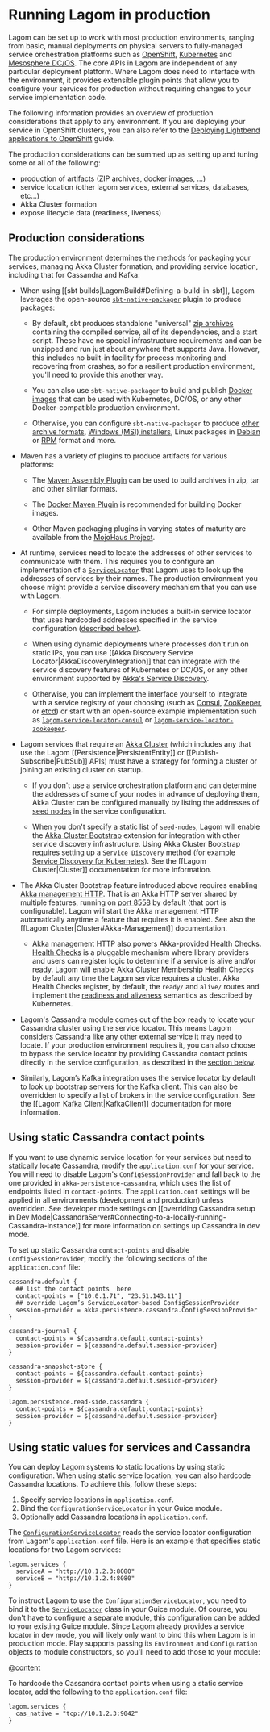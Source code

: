 # Running Lagom in production

Lagom can be set up to work with most production environments, ranging from basic, manual deployments on physical servers to fully-managed service orchestration platforms such as [OpenShift](https://www.openshift.com/), [Kubernetes](https://kubernetes.io/) and [Mesosphere DC/OS](https://dcos.io/). The core APIs in Lagom are independent of any particular deployment platform. Where Lagom does need to interface with the environment, it provides extensible plugin points that allow you to configure your services for production without requiring changes to your service implementation code.

The following information provides an overview of production considerations that apply to any environment. If you are deploying your service in OpenShift clusters, you can also refer to the [Deploying Lightbend applications to OpenShift](https://developer.lightbend.com/guides/openshift-deployment/) guide.

The production considerations can be summed up as setting up and tuning some or all of the following:

* production of artifacts (ZIP archives, docker images, ...)
* service location (other lagom services, external services, databases, etc...)
* Akka Cluster formation
* expose lifecycle data (readiness, liveness)

## Production considerations

The production environment determines the methods for packaging your services, managing Akka Cluster formation, and providing service location, including that for Cassandra and Kafka:

* When using [[sbt builds|LagomBuild#Defining-a-build-in-sbt]], Lagom leverages the open-source [`sbt-native-packager`](https://www.scala-sbt.org/sbt-native-packager/) plugin to produce packages:

    * By default, sbt produces standalone "universal" [zip archives](https://www.scala-sbt.org/sbt-native-packager/formats/universal.html) containing the compiled service, all of its dependencies, and a start script. These have no special infrastructure requirements and can be unzipped and run just about anywhere that supports Java. However, this includes no built-in facility for process monitoring and recovering from crashes, so for a resilient production environment, you'll need to provide this another way.

    * You can also use `sbt-native-packager` to build and publish [Docker images](https://developer.lightbend.com/docs/lightbend-orchestration/current/building.html) that can be used with Kubernetes, DC/OS, or any other Docker-compatible production environment.

    * Otherwise, you can configure `sbt-native-packager` to produce [other archive formats](https://www.scala-sbt.org/sbt-native-packager/formats/universal.html#build), [Windows (MSI) installers](https://www.scala-sbt.org/sbt-native-packager/formats/windows.html), Linux packages in [Debian](https://www.scala-sbt.org/sbt-native-packager/formats/debian.html) or [RPM](https://www.scala-sbt.org/sbt-native-packager/formats/rpm.html) format and more.

* Maven has a variety of plugins to produce artifacts for various platforms:

    * The [Maven Assembly Plugin](http://maven.apache.org/plugins/maven-assembly-plugin/) can be used to build archives in zip, tar and other similar formats.

    * The [Docker Maven Plugin](https://dmp.fabric8.io/) is recommended for building Docker images.

    * Other Maven packaging plugins in varying states of maturity are available from the [MojoHaus Project](https://www.mojohaus.org/plugins.html).

* At runtime, services need to locate the addresses of other services to communicate with them. This requires you to configure an implementation of a [`ServiceLocator`](api/index.html?com/lightbend/lagom/javadsl/api/ServiceLocator.html) that Lagom uses to look up the addresses of services by their names. The production environment you choose might provide a service discovery mechanism that you can use with Lagom.

    * For simple deployments, Lagom includes a built-in service locator that uses hardcoded addresses specified in the service configuration ([described below](#Using-static-values-for-services-and-Cassandra)).

    * When using dynamic deployments where processes don't run on static IPs, you can use  [[Akka Discovery Service Locator|AkkaDiscoveryIntegration]]   that can integrate with the service discovery features of Kubernetes or DC/OS, or any other environment supported by [Akka's Service Discovery](https://doc.akka.io/docs/akka/2.6/discovery/index.html).

    * Otherwise, you can implement the interface yourself to integrate with a service registry of your choosing (such as [Consul](https://www.consul.io/), [ZooKeeper](https://zookeeper.apache.org/), or [etcd](https://coreos.com/etcd/)) or start with an open-source example implementation such as [`lagom-service-locator-consul`](https://github.com/jboner/lagom-service-locator-consul) or [`lagom-service-locator-zookeeper`](https://github.com/jboner/lagom-service-locator-zookeeper).

* Lagom services that require an [Akka Cluster](https://doc.akka.io/docs/akka/current/cluster-usage.html) (which includes any that use the Lagom [[Persistence|PersistentEntity]] or [[Publish-Subscribe|PubSub]] APIs) must have a strategy for forming a cluster or joining an existing cluster on startup.

    * If you don't use a service orchestration platform and can determine the addresses of some of your nodes in advance of deploying them, Akka Cluster can be configured manually by listing the addresses of [seed nodes](https://doc.akka.io/docs/akka/current/cluster-usage.html#joining-to-seed-nodes) in the service configuration.

    * When you don't specify a static list of `seed-nodes`, Lagom will enable the [Akka Cluster Bootstrap](https://doc.akka.io/docs/akka-management/current/bootstrap/index.html) extension for integration with other service discovery infrastructure. Using Akka Cluster Bootstrap requires setting up a `Service Discovery` method (for example [Service Discovery for Kubernetes](https://doc.akka.io/docs/akka-management/current/discovery/kubernetes.html)). See the [[Lagom Cluster|Cluster]] documentation for more information.

* The Akka Cluster Bootstrap feature introduced above requires enabling [Akka management HTTP](https://doc.akka.io/docs/akka-management/current/). That is an Akka HTTP server shared by multiple features, running on [port 8558](https://github.com/akka/akka-management/blob/v1.0.0-RC3/management/src/main/resources/reference.conf#L17) by default (that port is configurable). Lagom will start the Akka management HTTP automatically anytime a feature that requires it is enabled. See also the [[Lagom Cluster|Cluster#Akka-Management]] documentation.

    * Akka management HTTP also powers Akka-provided Health Checks. [Health Checks](https://doc.akka.io/docs/akka-management/current/healthchecks.html) is a pluggable mechanism where library providers and users can register logic to determine if a service is alive and/or ready. Lagom will enable Akka Cluster Membership Health Checks by default any time the Lagom service requires a cluster. Akka Health Checks register, by default, the `ready/` and `alive/` routes and implement the [readiness and aliveness](https://kubernetes.io/docs/concepts/workloads/pods/pod-lifecycle/#container-probes) semantics as described by Kubernetes.

* Lagom's Cassandra module comes out of the box ready to locate your Cassandra cluster using the service locator. This means Lagom considers Cassandra like any other external service it may need to locate. If your production environment requires it, you can also choose to bypass the service locator by providing Cassandra contact points directly in the service configuration, as described in the [section below](#Using-static-Cassandra-contact-points).

* Similarly, Lagom’s Kafka integration uses the service locator by default to look up bootstrap servers for the Kafka client. This can also be overridden to specify a list of brokers in the service configuration. See the [[Lagom Kafka Client|KafkaClient]] documentation for more information.

## Using static Cassandra contact points

If you want to use dynamic service location for your services but need to statically locate Cassandra, modify the `application.conf` for your service. You will need to disable Lagom's `ConfigSessionProvider` and fall back to the one provided in `akka-persistence-cassandra`, which uses the list of endpoints listed in `contact-points`. The `application.conf` settings will be applied in all environments (development and production) unless overridden. See developer mode settings on [[overriding Cassandra setup in Dev Mode|CassandraServer#Connecting-to-a-locally-running-Cassandra-instance]] for more information on settings up Cassandra in dev mode.

To set up static Cassandra `contact-points` and disable `ConfigSessionProvider`, modify the following sections of the `application.conf` file:

```
cassandra.default {
  ## list the contact points  here
  contact-points = ["10.0.1.71", "23.51.143.11"]
  ## override Lagom’s ServiceLocator-based ConfigSessionProvider
  session-provider = akka.persistence.cassandra.ConfigSessionProvider
}

cassandra-journal {
  contact-points = ${cassandra.default.contact-points}
  session-provider = ${cassandra.default.session-provider}
}

cassandra-snapshot-store {
  contact-points = ${cassandra.default.contact-points}
  session-provider = ${cassandra.default.session-provider}
}

lagom.persistence.read-side.cassandra {
  contact-points = ${cassandra.default.contact-points}
  session-provider = ${cassandra.default.session-provider}
}
```

## Using static values for services and Cassandra

You can deploy Lagom systems to static locations by using static configuration. When using static service location, you can also hardcode Cassandra locations. To achieve this, follow these steps:

1. Specify service locations in `application.conf`.
2. Bind the `ConfigurationServiceLocator` in your Guice module.
3. Optionally add Cassandra locations in `application.conf`.

The [`ConfigurationServiceLocator`](api/index.html?com/lightbend/lagom/javadsl/client/ConfigurationServiceLocator.html) reads the service locator configuration from Lagom's `application.conf` file.  Here is an example that specifies static locations for two Lagom services:

```
lagom.services {
  serviceA = "http://10.1.2.3:8080"
  serviceB = "http://10.1.2.4:8080"
}
```

To instruct Lagom to use the `ConfigurationServiceLocator`, you need to bind it to the [`ServiceLocator`](api/index.html?com/lightbend/lagom/javadsl/api/ServiceLocator.html) class in your Guice module. Of course, you don't have to configure a separate module, this configuration can be added to your existing Guice module. Since Lagom already provides a service locator in dev mode, you will likely only want to bind this when Lagom is in production mode.  Play supports passing its `Environment` and `Configuration` objects to module constructors, so you'll need to add those to your module:

@[content](code/docs/production/ConfigurationServiceLocatorModule.java)


To hardcode the Cassandra contact points when using a static service locator, add the following to the `application.conf` file:

```
lagom.services {
  cas_native = "tcp://10.1.2.3:9042"
}
```
